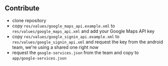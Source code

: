 ## Contribute

* clone repository
* copy `res/values/google_maps_api.example.xml` to `res/values/google_maps_api.xml` and add your Google Maps API key
* copy `res/values/google_signin_api.example.xml` to `res/values/google_signin_api.xml` and request the key from the android team, 
we're using a shared one right now
* request the `google-services.json` from the team and copy to `app/google-services.json`

